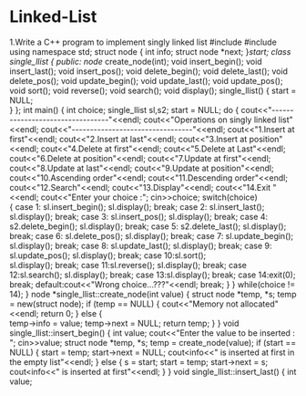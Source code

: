 # Linked-List
1.Write a C++ program to implement singly linked list
 #include<iostream> 
 #include<cstdlib> 
 using namespace std;
  struct node
  { 
  int info;   struct node *next;
  }*start; 
 class single_llist 
 { 
  public:   node* create_node(int);   void insert_begin();   void insert_last();   void insert_pos();   void delete_begin();   void delete_last();   void delete_pos();   void update_begin();   void update_last();   void update_pos();   void sort();   void reverse();   void search();   void display();   single_llist()   {   start = NULL;  
}  };  int main()  {   int choice;   single_llist sl,s2;   start = NULL;   do   {   cout<<"---------------------------------"<<endl;   cout<<"Operations on singly linked list"<<endl;   cout<<"---------------------------------"<<endl;   cout<<"1.Insert at first"<<endl;   cout<<"2.Insert at last"<<endl;   cout<<"3.Insert at position"<<endl;   cout<<"4.Delete at first"<<endl;   cout<<"5.Delete at Last"<<endl;   cout<<"6.Delete at position"<<endl;   cout<<"7.Update at first"<<endl;   cout<<"8.Update at last"<<endl;   cout<<"9.Update at position"<<endl;   cout<<"10.Ascending order"<<endl;   cout<<"11.Descending order"<<endl;   cout<<"12.Search"<<endl;   cout<<"13.Display"<<endl;   cout<<"14.Exit "<<endl;   cout<<"Enter your choice :";   cin>>choice;   switch(choice)  
 {   case 1: sl.insert_begin();   sl.display();   break;   case 2: sl.insert_last();   sl.display();   break;   case 3: sl.insert_pos();   sl.display();   break;   case 4: s2.delete_begin();   sl.display();   break;   case 5: s2.delete_last();   sl.display();   break;   case 6: sl.delete_pos();   sl.display();   break;   case 7: sl.update_begin();   sl.display();   break;   case 8: sl.update_last();   sl.display();   break;   case 9: sl.update_pos();   sl.display();   break;   case 10:sl.sort();  
 sl.display();   break;   case 11:sl.reverse();   sl.display();   break;   case 12:sl.search();   sl.display();   break;   case 13:sl.display();   break;   case 14:exit(0);   break;   default:cout<<"Wrong choice...???"<<endl;   break;   }   }   while(choice != 14);  }  node *single_llist::create_node(int value)  {   struct node *temp, *s;   temp = new(struct node);   if (temp == NULL)   {   cout<<"Memory not allocated"<<endl;   return 0;   }   else   {  
 temp->info = value;   temp->next = NULL;   return temp;   }  }  void single_llist::insert_begin()  {   int value;   cout<<"Enter the value to be inserted : ";   cin>>value;   struct node *temp, *s;   temp = create_node(value);   if (start == NULL)   {   start = temp;   start->next = NULL;   cout<<temp->info<<" is inserted at first in the empty list"<<endl;   }   else   {   s = start;   start = temp;   start->next = s;   cout<<temp->info<<" is inserted at first"<<endl;   }  }  void single_llist::insert_last()  {   int value;  

